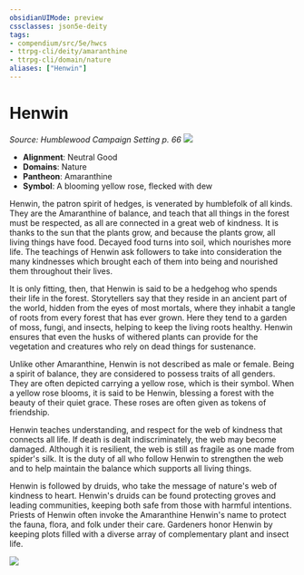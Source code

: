 ```yaml
---
obsidianUIMode: preview
cssclasses: json5e-deity
tags:
- compendium/src/5e/hwcs
- ttrpg-cli/deity/amaranthine
- ttrpg-cli/domain/nature
aliases: ["Henwin"]
---
```

# Henwin
*Source: Humblewood Campaign Setting p. 66* 
![](/3-Mechanics/CLI/deities/img/hwcs-henwin-symbol.webp#symbol)

- **Alignment**: Neutral Good
- **Domains**: Nature
- **Pantheon**: Amaranthine
- **Symbol**: A blooming yellow rose, flecked with dew

Henwin, the patron spirit of hedges, is venerated by humblefolk of all kinds. They are the Amaranthine of balance, and teach that all things in the forest must be respected, as all are connected in a great web of kindness. It is thanks to the sun that the plants grow, and because the plants grow, all living things have food. Decayed food turns into soil, which nourishes more life. The teachings of Henwin ask followers to take into consideration the many kindnesses which brought each of them into being and nourished them throughout their lives.

It is only fitting, then, that Henwin is said to be a hedgehog who spends their life in the forest. Storytellers say that they reside in an ancient part of the world, hidden from the eyes of most mortals, where they inhabit a tangle of roots from every forest that has ever grown. Here they tend to a garden of moss, fungi, and insects, helping to keep the living roots healthy. Henwin ensures that even the husks of withered plants can provide for the vegetation and creatures who rely on dead things for sustenance.

Unlike other Amaranthine, Henwin is not described as male or female. Being a spirit of balance, they are considered to possess traits of all genders. They are often depicted carrying a yellow rose, which is their symbol. When a yellow rose blooms, it is said to be Henwin, blessing a forest with the beauty of their quiet grace. These roses are often given as tokens of friendship.

Henwin teaches understanding, and respect for the web of kindness that connects all life. If death is dealt indiscriminately, the web may become damaged. Although it is resilient, the web is still as fragile as one made from spider's silk. It is the duty of all who follow Henwin to strengthen the web and to help maintain the balance which supports all living things.

Henwin is followed by druids, who take the message of nature's web of kindness to heart. Henwin's druids can be found protecting groves and leading communities, keeping both safe from those with harmful intentions. Priests of Henwin often invoke the Amaranthine Henwin's name to protect the fauna, flora, and folk under their care. Gardeners honor Henwin by keeping plots filled with a diverse array of complementary plant and insect life.

![](/3-Mechanics/CLI/deities/img/hwcs-henwin.webp#center)